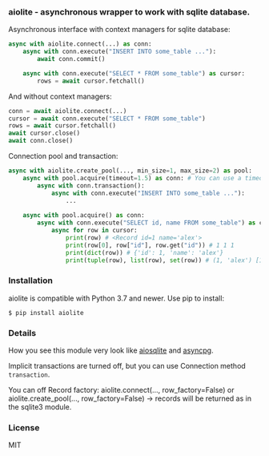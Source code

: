 ### aiolite - asynchronous wrapper to work with sqlite database.

Asynchronous interface with context managers for sqlite database:

```python
async with aiolite.connect(...) as conn:
    async with conn.execute("INSERT INTO some_table ..."):
        await conn.commit()

    async with conn.execute("SELECT * FROM some_table") as cursor:
        rows = await cursor.fetchall()
```

And without context managers:

```python
conn = await aiolite.connect(...)
cursor = await conn.execute("SELECT * FROM some_table")
rows = await cursor.fetchall()
await cursor.close()
await conn.close()
```

Connection pool and transaction:

```python
async with aiolite.create_pool(..., min_size=1, max_size=2) as pool:
    async with pool.acquire(timeout=1.5) as conn: # You can use a timeout when getting a connection from queue.
        async with conn.transaction():
            async with conn.execute("INSERT INTO some_table ..."):
                ...
    
    async with pool.acquire() as conn:
        async with conn.execute("SELECT id, name FROM some_table") as cursor:
            async for row in cursor:
                print(row) # <Record id=1 name='alex'>
                print(row[0], row["id"], row.get("id")) # 1 1 1
                print(dict(row)) # {'id': 1, 'name': 'alex'}
                print(tuple(row), list(row), set(row)) # (1, 'alex') [1, 'alex'] {1, 'alex'}
```

### Installation

aiolite is compatible with Python 3.7 and newer. Use pip to install:

`$ pip install aiolite`

### Details

How you see this module very look like [aiosqlite](https://github.com/omnilib/aiosqlite) and [asyncpg](https://github.com/MagicStack/asyncpg).

Implicit transactions are turned off, but you can use Connection method `transaction`.

You can off Record factory: aiolite.connect(..., row_factory=False) or aiolite.create_pool(..., row_factory=False) -> records will be returned as in the sqlite3 module.

### License

MIT
